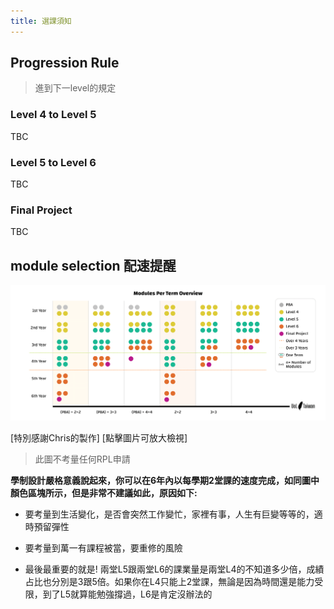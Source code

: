 ```yaml
---
title: 選課須知
---
```


## Progression Rule

> 進到下一level的規定

### Level 4 to Level 5

TBC

### Level 5 to Level 6

TBC

### Final Project

TBC

## module selection 配速提醒

<a href="./assets/images/Modules_Per_Semester_Overview.png" target="_new"><img src="./assets/images/Modules_Per_Semester_Overview.png" alt="Module Selection Per Term Overview"></a>

<span style="align: center">[特別感謝Chris的製作] [點擊圖片可放大檢視]</span>

> 此圖不考量任何RPL申請

**學制設計嚴格意義說起來，你可以在6年內以每學期2堂課的速度完成，如同圖中顏色區塊所示，但是非常不建議如此，原因如下:**

- 要考量到生活變化，是否會突然工作變忙，家裡有事，人生有巨變等等的，適時預留彈性

- 要考量到萬一有課程被當，要重修的風險

- 最後最重要的就是! 兩堂L5跟兩堂L6的課業量是兩堂L4的不知道多少倍，成績占比也分別是3跟5倍。如果你在L4只能上2堂課，無論是因為時間還是能力受限，到了L5就算能勉強撐過，L6是肯定沒辦法的